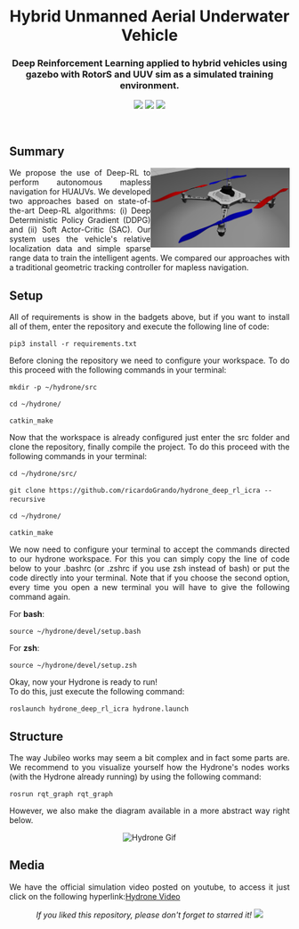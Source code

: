 <h1 align="center">Hybrid Unmanned Aerial Underwater Vehicle</h1>
<h3 align="center">Deep Reinforcement Learning applied to hybrid vehicles using gazebo with RotorS and UUV sim as a simulated training environment.</h3>

<p align="center"> 
  <img src="https://img.shields.io/badge/PyTorch-v1.7.0-blue"/>
  <img src="https://img.shields.io/badge/Pandas-v1.1.3-blue"/>
  <img src="https://img.shields.io/badge/Numpy-v1.19.2-blue"/>
</p>
<br/>

## Summary
<p align="justify"> 
  <img src="media/hydrone.png" alt="Hydrone" align="right" width="250">
  <a> We propose the use of Deep-RL to perform autonomous mapless navigation for HUAUVs. We developed two approaches based on state-of-the-art
  Deep-RL algorithms: (i) Deep Deterministic Policy Gradient (DDPG) and (ii) Soft Actor-Critic (SAC). Our system uses the vehicle's relative localization
  data and simple sparse range data to train the intelligent agents. We compared our approaches with a traditional geometric tracking controller
  for mapless navigation.</a>  
</p>
  
## Setup
<p align="justify"> 
 <a>All of requirements is show in the badgets above, but if you want to install all of them, enter the repository and execute the following line of code:</a>
</p>

```shell
pip3 install -r requirements.txt
```

<p align="justify"> 
 <a>Before cloning the repository we need to configure your workspace. To do this proceed with the following commands in your terminal:</a>
</p>

```shell
mkdir -p ~/hydrone/src
```
```shell
cd ~/hydrone/
```
```shell
catkin_make
```

<p align="justify"> 
 <a>Now that the workspace is already configured just enter the src folder and clone the repository, finally compile the project. To do this proceed with the following commands in your terminal:</a>
</p>

```shell
cd ~/hydrone/src/
```

```shell
git clone https://github.com/ricardoGrando/hydrone_deep_rl_icra --recursive
```

```shell
cd ~/hydrone/
```

```shell
catkin_make
```

<p align="justify"> 
 <a>We now need to configure your terminal to accept the commands directed to our hydrone workspace. For this you can simply copy the line of code below to your .bashrc (or .zshrc if you use zsh instead of bash) or put the code directly into your terminal. Note that if you choose the second option, every time you open a new terminal you will have to give the following command again.</a>
</p>

<p align="justify"> 
 <a>For <b>bash</b>:</a>
</p>

```shell
source ~/hydrone/devel/setup.bash
```

<p align="justify"> 
 <a>For <b>zsh</b>:</a>
</p>

```shell
source ~/hydrone/devel/setup.zsh
```

<p align="justify"> 
 <a>Okay, now your Hydrone is ready to run!</a><br/>
 <a>To do this, just execute the following command:</a>
</p>

```shell
roslaunch hydrone_deep_rl_icra hydrone.launch
```

## Structure
<p align="justify"> 
  <a>The way Jubileo works may seem a bit complex and in fact some parts are. We recommend to you visualize yourself how the Hydrone's nodes works
  (with the Hydrone already running) by using the following command:</a>
</p>

```shell
rosrun rqt_graph rqt_graph
```

<p align="justify"> 
  <a>However, we also make the diagram available in a more abstract way right below.</a>
</p>

<p align="center"> 
  <img src="media/hydrone.gif" alt="Hydrone Gif"/>
</p>  

## Media
<p align="justify"> 
  <a>We have the official simulation video posted on youtube, to access it just click on the following hyperlink:</a><a href="https://www.youtube.com/">Hydrone Video</a>
</p>

<p align="center"> 
  <a><i>If you liked this repository, please don't forget to starred it!</i></a>
  <img src="https://img.shields.io/github/stars/ricardoGrando/hydrone_deep_rl_icra?style=social"/>
</p>

